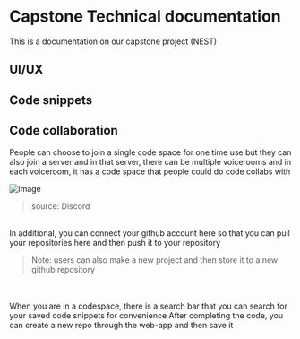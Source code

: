 # Capstone Technical documentation
This is a documentation on our capstone project (NEST) 

## UI/UX

## Code snippets

## Code collaboration
People can choose to join a single code space for one time use but they can also join a server and in that server, there can be multiple voicerooms and in each voiceroom, it has a code space that people could do code collabs with


![image](https://github.com/user-attachments/assets/cb568eb7-c666-4e3e-bcaa-3263cb7312c7)
> source: Discord

<br>
In additional, you can connect your github account here so that you can pull your repositories here and then push it to your repository 

> Note: users can also make a new project and then store it to a new github repository
<br>
<br>
When you are in a codespace, there is a search bar that you can search for your saved code snippets for convenience
After completing the code, you can create a new repo through the web-app and then save it 



